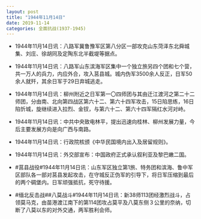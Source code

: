 ```yaml
---
layout: post
title: "1944年11月14日"
date: 2019-11-14
categories: 全面抗战(1937-1945)
---
```


<meta name="referrer" content="no-referrer" />

- 1944年11月14日讯：八路军冀鲁豫军区第八分区一部攻克山东菏泽东北舜城集、刘庄、徐胡同及定陶东北半截堤等据点。 

- 1944年11月14日讯：八路军山东滨海军区集中一个独立旅另四个团和七个营，共一万人的兵力，内应外合，攻入莒县城。城内伪军3500余人反正，日军50余人就歼，其余日军于29日弃城逃走。 

- 1944年11月14日讯：柳州附近之日军第一〇四师团与其由迁江渡河之第二十二师团，分由南、北向第四战区第六十二、第六十四军攻击，15日陷思练，16日陷忻城，旋继续进入拉烈、金钗，与第六十二、第六十四军隔红水河对峙。 

- 1944年11月14日讯：中共中央致电林平，提出迅速向桂林、柳州发展力量，今后主要发展方向是向广西与南路。 

- 1944年11月14日讯：行政院核颁《中华民国境内出入及居留规则》。 

- 1944年11月14日讯：外交部宣布：中国政府正式承认叙利亚及黎巴嫩二国。 

- #莒县战役#1944年11月14日讯：山东军区独立第1旅、特务团和滨海、鲁中军区部队各一部对莒县发起攻击，在守城反正伪军的引导下，将日军压缩到最后的两个碉堡内。日军顽强抵抗，死守待援。 

- #缅北反击战##八莫战斗#1944年11月14日讯：新38师113团经激烈战斗，占领莫马克，由苗港渡江南下的第114团攻占莫平及八莫东侧３公里的奈纳，切断了八莫以东的对外交通，两军胜利会师。 

